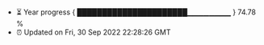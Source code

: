 - ⏳ Year progress { ██████████████████████▁▁▁▁▁▁▁▁ } 74.78 %
- ⏰ Updated on Fri, 30 Sep 2022 22:28:26 GMT

